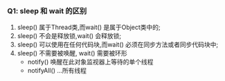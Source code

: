 ### Q1: sleep 和 wait 的区别

1. sleep() 属于Thread类,而wait() 是属于Object类中的;
2. sleep() 不会是释放锁,wait() 会释放锁;
3. sleep() 可以使用在任何代码块,而wait() 必须在同步方法或者同步代码块中;
4. sleep() 不需要被唤醒, wait() 需要被环形
   - notify() 唤醒在此对象监视器上等待的单个线程
   - notifyAll() ...所有线程

